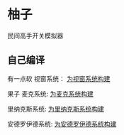 # 柚子
民间高手开关模拟器

## 自己编译

有一点软 视窗系统： [为视窗系统构建](https://github.com/Vincent-the-gamer/youzi/wiki/Building-For-Windows)

果子 麦克系统: [为麦克系统构建](https://github.com/Vincent-the-gamer/youzi/wiki/Building-for-macOS)

里纳克斯系统: [为里纳克斯系统构建](https://github.com/Vincent-the-gamer/youzi/wiki/Building-for-Linux)

安德罗伊德系统: [为安德罗伊德系统构建](https://github.com/Vincent-the-gamer/youzi/wiki/Building-for-Android)